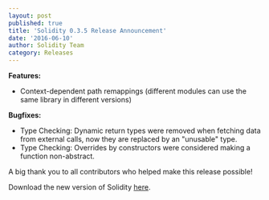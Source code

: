 ```yaml
---
layout: post
published: true
title: 'Solidity 0.3.5 Release Announcement'
date: '2016-06-10'
author: Solidity Team
category: Releases
---
```


**Features:**

- Context-dependent path remappings (different modules can use the same library
  in different versions)

**Bugfixes:**

- Type Checking: Dynamic return types were removed when fetching data from
  external calls, now they are replaced by an "unusable" type.
- Type Checking: Overrides by constructors were considered making a function
  non-abstract.

A big thank you to all contributors who helped make this release possible!

Download the new version of Solidity
[here](https://github.com/ethereum/solidity/releases/tag/v0.3.5).
